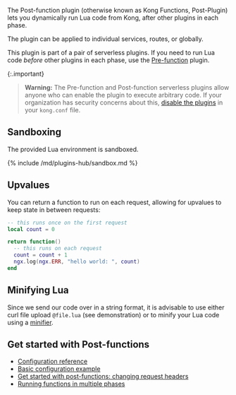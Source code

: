 The Post-function plugin (otherwise known as Kong Functions, Post-Plugin) lets
you dynamically run Lua code from Kong, after other plugins in each phase.

The plugin can be applied to individual services, routes, or globally.

This plugin is part of a pair of serverless plugins. 
If you need to run Lua code _before_ other plugins in each phase, use the 
[Pre-function](/hub/kong-inc/pre-function/) plugin.

{:.important}
> **Warning:** The Pre-function and Post-function serverless plugins
  allow anyone who can enable the plugin to execute arbitrary code.
  If your organization has security concerns about this, 
  [disable the plugins](/gateway/latest/reference/configuration/#untrusted_lua)
  in your `kong.conf` file.

## Sandboxing

The provided Lua environment is sandboxed.

{% include /md/plugins-hub/sandbox.md %}

## Upvalues

You can return a function to run on each request,
allowing for upvalues to keep state in between requests:

```lua
-- this runs once on the first request
local count = 0

return function()
  -- this runs on each request
  count = count + 1
  ngx.log(ngx.ERR, "hello world: ", count)
end
```

## Minifying Lua

Since we send our code over in a string format, it is advisable to use either
curl file upload `@file.lua` (see demonstration) or to minify your Lua code
using a [minifier][lua-minifier].

[lua-minifier]: https://mothereff.in/lua-minifier

## Get started with Post-functions

* [Configuration reference](/hub/kong-inc/post-function/configuration/)
* [Basic configuration example](/hub/kong-inc/post-function/how-to/basic-example/)
* [Get started with post-functions: changing request headers](/hub/kong-inc/post-function/how-to/)
* [Running functions in multiple phases](/hub/kong-inc/post-function/how-to/phases/)

